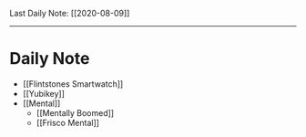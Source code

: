 Last Daily Note: [[2020-08-09]]

---------
# Daily Note
+  [[Flintstones Smartwatch]]
+  [[Yubikey]]
+  [[Mental]]
	+  [[Mentally Boomed]]
	+  [[Frisco Mental]]